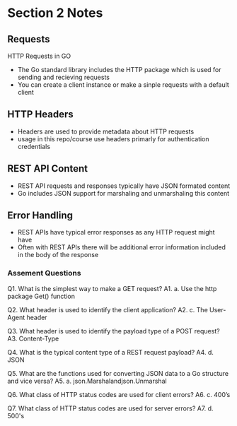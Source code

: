 # Section 2 Notes

## Requests

HTTP Requests in GO

* The Go standard library includes the HTTP package which is used for sending and recieving requests
* You can create a client instance or make a sinple requests with a default client

## HTTP Headers

* Headers are used to provide metadata about HTTP requests
* usage in this repo/course use headers primarly for authentication credentials

## REST API Content

* REST API requests and responses typically have JSON formated content
* Go includes JSON support for marshaling and unmarshaling this content

## Error Handling

* REST APIs have typical error responses as any HTTP request might have
* Often with REST APIs there will be additional error information included in the body of the response

### Assement Questions

Q1. What is the simplest way to make a GET request?
A1. a. Use the http package Get() function

Q2. What header is used to identify the client application?
A2. c. The User-Agent header

Q3. What header is used to identify the payload type of a POST request?
A3. Content-Type

Q4. What is the typical content type of a REST request payload?
A4. d. JSON

Q5. What are the functions used for converting JSON data to a Go structure and vice versa?
A5. a. json.Marshalandjson.Unmarshal

Q6. What class of HTTP status codes are used for client errors?
A6. c. 400’s

Q7. What class of HTTP status codes are used for server errors?
A7. d. 500's